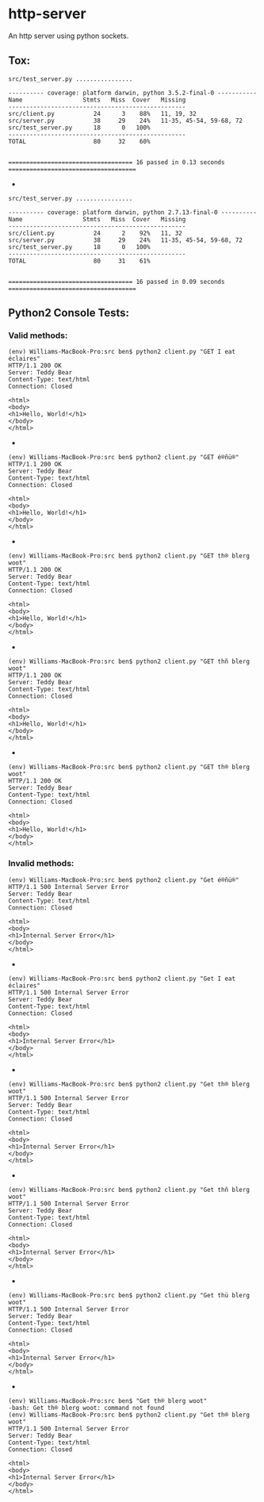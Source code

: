 # http-server

An http server using python sockets.


## Tox:

    src/test_server.py ................

    ---------- coverage: platform darwin, python 3.5.2-final-0 -----------
    Name                 Stmts   Miss  Cover   Missing
    --------------------------------------------------
    src/client.py           24      3    88%   11, 19, 32
    src/server.py           38     29    24%   11-35, 45-54, 59-68, 72
    src/test_server.py      18      0   100%
    --------------------------------------------------
    TOTAL                   80     32    60%


    =================================== 16 passed in 0.13 seconds ====================================
    
-

    src/test_server.py ................

    ---------- coverage: platform darwin, python 2.7.13-final-0 ----------
    Name                 Stmts   Miss  Cover   Missing
    --------------------------------------------------
    src/client.py           24      2    92%   11, 32
    src/server.py           38     29    24%   11-35, 45-54, 59-68, 72
    src/test_server.py      18      0   100%
    --------------------------------------------------
    TOTAL                   80     31    61%


    =================================== 16 passed in 0.09 seconds ====================================





## Python2 Console Tests:

### Valid methods:

    (env) Williams-MacBook-Pro:src ben$ python2 client.py "GET I eat  éclaires"
    HTTP/1.1 200 OK
    Server: Teddy Bear
    Content-Type: text/html
    Connection: Closed

    <html>
    <body>
    <h1>Hello, World!</h1>
    </body>
    </html>

-

    (env) Williams-MacBook-Pro:src ben$ python2 client.py "GET é®ñü®"
    HTTP/1.1 200 OK
    Server: Teddy Bear
    Content-Type: text/html
    Connection: Closed

    <html>
    <body>
    <h1>Hello, World!</h1>
    </body>
    </html>

-

    (env) Williams-MacBook-Pro:src ben$ python2 client.py "GET th® blerg woot"
    HTTP/1.1 200 OK
    Server: Teddy Bear
    Content-Type: text/html
    Connection: Closed

    <html>
    <body>
    <h1>Hello, World!</h1>
    </body>
    </html>

-

    (env) Williams-MacBook-Pro:src ben$ python2 client.py "GET thñ blerg woot"
    HTTP/1.1 200 OK
    Server: Teddy Bear
    Content-Type: text/html
    Connection: Closed

    <html>
    <body>
    <h1>Hello, World!</h1>
    </body>
    </html>

-

    (env) Williams-MacBook-Pro:src ben$ python2 client.py "GET th® blerg woot"
    HTTP/1.1 200 OK
    Server: Teddy Bear
    Content-Type: text/html
    Connection: Closed

    <html>
    <body>
    <h1>Hello, World!</h1>
    </body>
    </html>

### Invalid methods:

    (env) Williams-MacBook-Pro:src ben$ python2 client.py "Get é®ñü®"
    HTTP/1.1 500 Internal Server Error
    Server: Teddy Bear
    Content-Type: text/html
    Connection: Closed

    <html>
    <body>
    <h1>Internal Server Error</h1>
    </body>
    </html>

-

    (env) Williams-MacBook-Pro:src ben$ python2 client.py "Get I eat  éclaires"
    HTTP/1.1 500 Internal Server Error
    Server: Teddy Bear
    Content-Type: text/html
    Connection: Closed

    <html>
    <body>
    <h1>Internal Server Error</h1>
    </body>
    </html>

-

    (env) Williams-MacBook-Pro:src ben$ python2 client.py "Get th® blerg woot"
    HTTP/1.1 500 Internal Server Error
    Server: Teddy Bear
    Content-Type: text/html
    Connection: Closed

    <html>
    <body>
    <h1>Internal Server Error</h1>
    </body>
    </html>

-

    (env) Williams-MacBook-Pro:src ben$ python2 client.py "Get thñ blerg woot"
    HTTP/1.1 500 Internal Server Error
    Server: Teddy Bear
    Content-Type: text/html
    Connection: Closed

    <html>
    <body>
    <h1>Internal Server Error</h1>
    </body>
    </html>

-

    (env) Williams-MacBook-Pro:src ben$ python2 client.py "Get thü blerg woot"
    HTTP/1.1 500 Internal Server Error
    Server: Teddy Bear
    Content-Type: text/html
    Connection: Closed

    <html>
    <body>
    <h1>Internal Server Error</h1>
    </body>
    </html>

-

    (env) Williams-MacBook-Pro:src ben$ "Get th® blerg woot"
    -bash: Get th® blerg woot: command not found
    (env) Williams-MacBook-Pro:src ben$ python2 client.py "Get th® blerg woot"
    HTTP/1.1 500 Internal Server Error
    Server: Teddy Bear
    Content-Type: text/html
    Connection: Closed

    <html>
    <body>
    <h1>Internal Server Error</h1>
    </body>
    </html>

